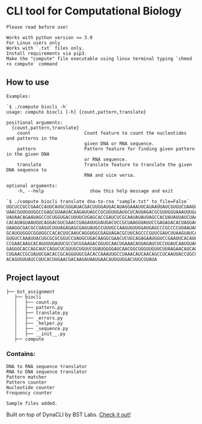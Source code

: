 ﻿
# CLI tool for Computational Biology

	Please read before use!

    Works with python version >= 3.9
    For Linux users only
    Works with `.txt` files only.
    Install requirements via pip3.
    Make the "compute" file executable using linux terminal typing `chmod +x compute` command

## How to use

	Examples:
```
`$ ./compute biocli -h`
usage: compute biocli [-h] {count,pattern,translate}
    
positional arguments:
  {count,pattern,translate}
    count                    Count feature to count the nucleotides and patterns in the 
                             given DNA or RNA sequence.
    pattern                  Pattern feature for finding given pattern in the given DNA 
                             or RNA sequence.
    translate                Translate feature to translate the given DNA sequence to 
                             RNA and vice versa.

optional arguments:
    -h, --help                 show this help message and exit
```
```
`$ ./compute biocli translate dna-to-rna "sample.txt" to_file=False`
UGCUCCGCCGAACCAUUCAUGCGGGAUACGACUUGGAUGACAUAGGAAAUUCAUAAUUAUCGUGUCUAAGUAAUUGCAUGCAGGCUGCAA
UAACGUUGUUGGCCGAGCGUAAUACAAGAUUAGCCGCUGUUGAUGCUCAUUAGACGCGUUGGUAAAUUUGACGUUCUUAUGACCCCUACG
UAUAACAGAAUAGCCUCUGGUGACUUUUCUGAGCACCGAUCUCGCAAUAUAUUAGCCACUAUAUUAUCUAAGCCGAGCCAAUCAUUGAUA
CACAUAGUAAUGUCAGGACGUCGAACCUAGAUUGUAUGACUCCGCUAAGGUAUUCCGAGAGACACUAGGAUACUAGAUAUAUUCCCAAAG
UAAGGCGACGCCUAGUCUUUAGAGAGCGAGUAUGCCUUUGCCAAGUGUUGGAUGAGCCCGCCCCUUAAUAGGUGCUACGCUAGAGGCAAA
GCAUGUGGGCGGUGGCCACACUUCAAUCAGGUGGCGAGUAGACGCUUCAGCCCGUUCGAUCUUAAGUAUCAGUAUAGGGACUCGAGUACA
GUGUCCAAAUUACUGCGCUCGGUCCUAUGCUGACAAGGCGAACUCUGCAGAGAAUGGUCCGAAUUCACAUUCGGACAAUACGAUGUAGGA
CCGAACAAGCACAGUUUGAUUCGCCUCGGAAGACGGUGCAACUGAAACAGUAGAUCUCCUUAUCAAUGUAGGGCGAAGUACUGCCCGCGU
GAGGGCACCAGCAUCCAGUCUCGUUGCUGUUCGUAUGGGGAUCAACGGCGGGUUGUUCUUAAGAACAUCAGGAUGAGUUAAUCGAGAGUA
CUGAACCGCUAUUCGACACCGCAGGUUGCGACACCAAAUUGCCUAAACAUCAACAGCCUCAAUUACCUGCUGUCCACUCGAGCUUGGGGU
ACAGUGUUAUCCUUCACUUGAACGACAAGAUAAUGAACAUUGUGGACUUGCGUAUA
```


## Project layout
``` 
├── bst_assignment
   ├── biocli
   │   ├── count.py
   │   ├── pattern.py 
   │   ├── translate.py 
   │   ├── _errors.py
   │   ├── _helper.py
   │   ├── _sequence.py
   │   ├── __init__.py
   ├── compute 

```

### Contains:

	DNA to RNA sequence translator
	RNA to DNA sequence translator
	Pattern matcher
	Pattern counter
	Nucleotide counter
	Frequency counter

	Sample files added.

Built on top of DynaCLI by BST Labs. [Check it out!](https://github.com/BstLabs/py-dynacli)

